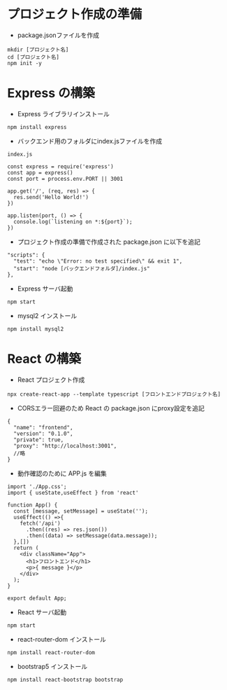
# プロジェクト作成の準備

* package.jsonファイルを作成
```
mkdir [プロジェクト名]
cd [プロジェクト名]
npm init -y
```

# Express の構築

* Express ライブラリインストール
```
npm install express
```

* バックエンド用のフォルダにindex.jsファイルを作成
```
index.js

const express = require('express')
const app = express()
const port = process.env.PORT || 3001

app.get('/', (req, res) => {
  res.send('Hello World!')
})

app.listen(port, () => {
  console.log(`listening on *:${port}`);
})
```

* プロジェクト作成の準備で作成された package.json に以下を追記
```
"scripts": {
  "test": "echo \"Error: no test specified\" && exit 1",
  "start": "node [バックエンドフォルダ]/index.js"
},
```

* Express サーバ起動
```
npm start
```

* mysql2 インストール
```
npm install mysql2
```


# React の構築

* React プロジェクト作成
```
npx create-react-app --template typescript [フロントエンドプロジェクト名]
```

* CORSエラー回避のため React の package.json にproxy設定を追記
```
{
  "name": "frontend",
  "version": "0.1.0",
  "private": true,
  "proxy": "http://localhost:3001",
  //略
}
```

* 動作確認のために APP.js を編集
```
import './App.css';
import { useState,useEffect } from 'react'

function App() {
  const [message, setMessage] = useState('');
  useEffect(() =>{
    fetch('/api')
      .then((res) => res.json())
      .then((data) => setMessage(data.message));
  },[])
  return (
    <div className="App">
      <h1>フロントエンド</h1>
      <p>{ message }</p>
    </div>
  );
}

export default App;
```

* React サーバ起動
```
npm start
```

* react-router-dom インストール
```
npm install react-router-dom
```

* bootstrap5 インストール
```
npm install react-bootstrap bootstrap
```
